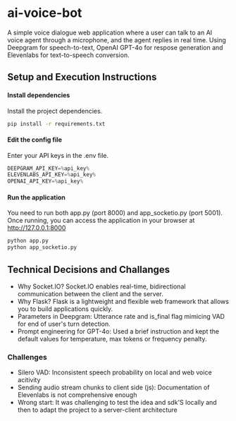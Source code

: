 # ai-voice-bot
A simple voice dialogue web application where a user can talk to an AI voice agent through a microphone, and the agent replies in real time. Using Deepgram for speech-to-text, OpenAI GPT-4o for respose generation and Elevenlabs for text-to-speech conversion.


## Setup and Execution Instructions

#### Install dependencies

Install the project dependencies.

```bash
pip install -r requirements.txt
```

#### Edit the config file

Enter your API keys in the .env file.

```js
DEEPGRAM_API_KEY=%api_key%
ELEVENLABS_API_KEY=%api_key%
OPENAI_API_KEY=%api_key%
```

#### Run the application

You need to run both app.py (port 8000) and app_socketio.py (port 5001). Once running, you can access the application in your browser at <http://127.0.0.1:8000>

```bash
python app.py
python app_socketio.py
```

## Technical Decisions and Challanges

- Why Socket.IO? Socket.IO enables real-time, bidirectional communication between the client and the server.
- Why Flask? Flask is a lightweight and flexible web framework that allows you to build applications quickly.
- Parameters in Deepgram: Utterance rate and is_final flag mimicing VAD for end of user's turn detection.
- Prompt engineering for GPT-4o: Used a brief instruction and kept the default values for temperature, max tokens or frequency penalty.

### Challenges

- Silero VAD: Inconsistent speech probability on local and web voice acitivity
- Sending audio stream chunks to client side (js): Documentation of Elevenlabs is not comprehensive enough
- Wrong start: It was challenging to test the idea and sdk'S locally and then to adapt the project to a server-client architecture

